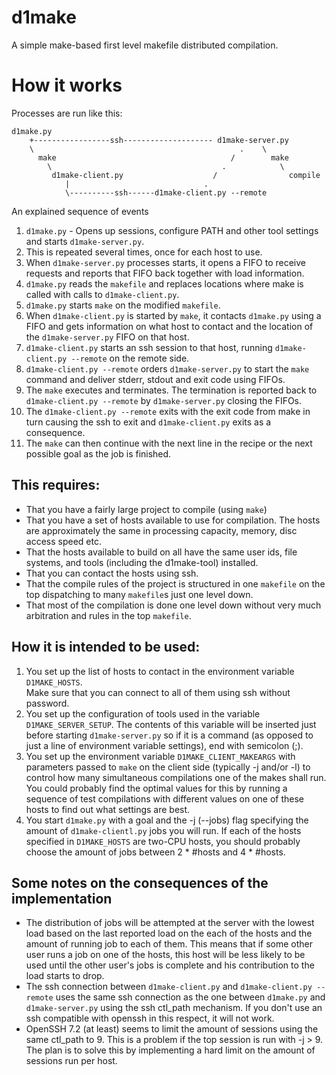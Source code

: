 # d1make
A simple make-based first level makefile distributed compilation.

# How it works

Processes are run like this:

```
d1make.py 
    +-----------------ssh-------------------- d1make-server.py
    \                                              .    \
      make                                       /        make
        \                                      .            \
         d1make-client.py                    /                compile
            |                              .
            \----------ssh------d1make-client.py --remote
```

An explained sequence of events
1. `d1make.py` - Opens up sessions, configure PATH and other tool settings and starts `d1make-server.py`.
1. This is repeated several times, once for each host to use.
1. When `d1make-server.py` processes starts, it opens a FIFO to receive requests and reports that FIFO back together with load information.
1. `d1make.py` reads the `makefile` and replaces locations where make is called with calls to `d1make-client.py`.
1. `d1make.py` starts `make` on the modified `makefile`.
1. When `d1make-client.py` is started by `make`, it contacts `d1make.py` using a FIFO and gets information on what host to contact and the location of the `d1make-server.py` FIFO on that host.
1. `d1make-client.py` starts an ssh session to that host, running `d1make-client.py --remote` on the remote side.
1. `d1make-client.py --remote` orders `d1make-server.py` to start the `make` command and deliver stderr, stdout and exit code using FIFOs.
1. The `make` executes and terminates. The termination is reported back to `d1make-client.py --remote` by `d1make-server.py` closing the FIFOs.
1. The `d1make-client.py --remote` exits with the exit code from make in turn causing the ssh to exit and `d1make-client.py` exits as a consequence.
1. The `make` can then continue with the next line in the recipe or the next possible goal as the job is finished.

## This requires:
* That you have a fairly large project to compile (using `make`)
* That you have a set of hosts available to use for compilation. The hosts are approximately the same in processing capacity, memory, disc access speed etc.
* That the hosts available to build on all have the same user ids, file systems, and tools (including the d1make-tool) installed.
* That you can contact the hosts using ssh.
* That the compile rules of the project is structured in one `makefile` on the top dispatching to many `makefile`s just one level down.
* That most of the compilation is done one level down without very much arbitration and rules in the top `makefile`.

## How it is intended to be used:
1. You set up the list of hosts to contact in the environment variable `D1MAKE_HOSTS`.  
   Make sure that you can connect to all of them using ssh without password.
1. You set up the configuration of tools used in the variable `D1MAKE_SERVER_SETUP`. The contents of this variable will be inserted just before starting `d1make-server.py` so if it is a command (as opposed to just a line of environment variable settings), end with semicolon (;).
1. You set up the environment variable `D1MAKE_CLIENT_MAKEARGS` with parameters passed to `make` on the client side (typically -j and/or -l) to control how many simultaneous compilations one of the makes shall run. You could probably find the optimal values for this by running a sequence of test compilations with different values on one of these hosts to find out what settings are best.
1. You start `d1make.py` with a goal and the -j (--jobs) flag specifying the amount of `d1make-clientl.py` jobs you will run. If each of the hosts specified in `D1MAKE_HOSTS` are two-CPU hosts, you should probably choose the amount of jobs between 2 * #hosts and 4 * #hosts.

## Some notes on the consequences of the implementation
* The distribution of jobs will be attempted at the server with the lowest load based on the last reported load on the each of the hosts and the amount of running job to each of them. This means that if some other user runs a job on one of the hosts, this host will be less likely to be used until the other user's jobs is complete and his contribution to the load starts to drop.
* The ssh connection between `d1make-client.py` and `d1make-client.py --remote` uses the same ssh connection as the one between `d1make.py` and `d1make-server.py` using the ssh ctl_path mechanism. If you don't use an ssh compatible with openssh in this respect, it will not work.
* OpenSSH 7.2 (at least) seems to limit the amount of sessions using the same ctl_path to 9. This is a problem if the top session is run with -j > 9. The plan is to solve this by implementing a hard limit on the amount of sessions run per host.
